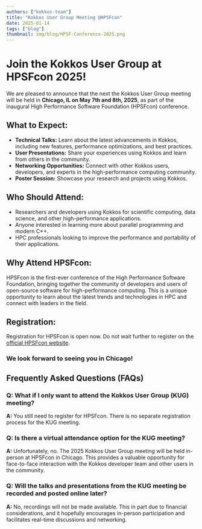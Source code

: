 ```yaml
---
authors: ["kokkos-team"]
title: "Kokkos User Group Meeting @HPSFcon"
date: 2025-01-14
tags: ["blog"]
thumbnail: img/blog/HPSF-Conference-2025.png
---
```



# Join the Kokkos User Group at HPSFcon 2025!

We are pleased to announce that the next the Kokkos User Group meeting will be
held in **Chicago, IL on May 7th and 8th, 2025**, as part of the inaugural High
Performance Software Foundation (HPSFcon) conference.

## What to Expect:

* **Technical Talks:** Learn about the latest advancements in Kokkos, including new
  features, performance optimizations, and best practices.
* **User Presentations:** Share your experiences using Kokkos and learn from
  others in the community.
* **Networking Opportunities:** Connect with other Kokkos users, developers,
  and experts in the high-performance computing community.
* **Poster Session:** Showcase your research and projects using Kokkos.

## Who Should Attend:

* Researchers and developers using Kokkos for scientific computing, data
  science, and other high-performance applications.
* Anyone interested in learning more about parallel programming and modern C++.
* HPC professionals looking to improve the performance and portability of their
  applications.

## Why Attend HPSFcon:

HPSFcon is the first-ever conference of the High Performance Software
Foundation, bringing together the community of developers and users of
open-source software for high-performance computing. This is a unique
opportunity to learn about the latest trends and technologies in HPC and
connect with leaders in the field.

## Registration:

Registration for HPSFcon is open now. Do not wait further to register on the
[official HPSFcon website](https://events.linuxfoundation.org/hpsf-conference/).

### We look forward to seeing you in Chicago!




## Frequently Asked Questions (FAQs)
### Q: What if I only want to attend the Kokkos User Group (KUG) meeting?
**A:** You still need to register for HPSFcon. There is no separate registration
process for the KUG meeting.

### Q: Is there a virtual attendance option for the KUG meeting?
**A:** Unfortunately, no. The 2025 Kokkos User Group meeting will be held in-person
at HPSFcon in Chicago. This provides a valuable opportunity for face-to-face
interaction with the Kokkos developer team and other users in the community.

### Q: Will the talks and presentations from the KUG meeting be recorded and posted online later?
**A:** No, recordings will not be made available. This in part due to financial
considerations, and it hopefully encourages in-person participation and
facilitates real-time discussions and networking.
